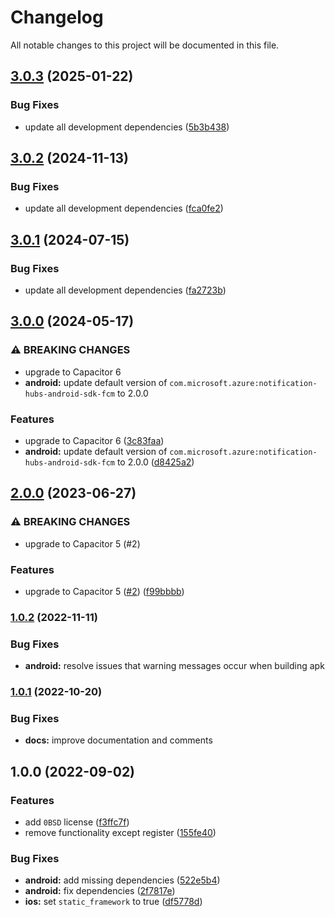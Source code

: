 # Changelog

All notable changes to this project will be documented in this file.

## [3.0.3](https://github.com/jonz94/capacitor-azure-notification-hubs/compare/v3.0.2...v3.0.3) (2025-01-22)

### Bug Fixes

- update all development dependencies ([5b3b438](https://github.com/jonz94/capacitor-azure-notification-hubs/commit/5b3b4385cd9d6c732093228eae6b5de475197f08))

## [3.0.2](https://github.com/jonz94/capacitor-azure-notification-hubs/compare/v3.0.1...v3.0.2) (2024-11-13)

### Bug Fixes

- update all development dependencies ([fca0fe2](https://github.com/jonz94/capacitor-azure-notification-hubs/commit/fca0fe2519692dcd498a0c95b3553358596d001b))

## [3.0.1](https://github.com/jonz94/capacitor-azure-notification-hubs/compare/v3.0.0...v3.0.1) (2024-07-15)

### Bug Fixes

- update all development dependencies ([fa2723b](https://github.com/jonz94/capacitor-azure-notification-hubs/commit/fa2723bd92c8cc0a7364c6d198b48e6809621ed7))

## [3.0.0](https://github.com/jonz94/capacitor-azure-notification-hubs/compare/v2.0.0...v3.0.0) (2024-05-17)

### ⚠ BREAKING CHANGES

- upgrade to Capacitor 6
- **android:** update default version of `com.microsoft.azure:notification-hubs-android-sdk-fcm` to 2.0.0

### Features

- upgrade to Capacitor 6 ([3c83faa](https://github.com/jonz94/capacitor-azure-notification-hubs/commit/3c83faaf7c176fd561a79a443aea15992a84b914))
- **android:** update default version of `com.microsoft.azure:notification-hubs-android-sdk-fcm` to 2.0.0 ([d8425a2](https://github.com/jonz94/capacitor-azure-notification-hubs/commit/d8425a2c4aedd684871e1a439a2fd5cea65b28ab))

## [2.0.0](https://github.com/jonz94/capacitor-azure-notification-hubs/compare/v1.0.2...v2.0.0) (2023-06-27)

### ⚠ BREAKING CHANGES

- upgrade to Capacitor 5 (#2)

### Features

- upgrade to Capacitor 5 ([#2](https://github.com/jonz94/capacitor-azure-notification-hubs/issues/2)) ([f99bbbb](https://github.com/jonz94/capacitor-azure-notification-hubs/commit/f99bbbbfb52d6151eb212005ed340e16d99cebdc))

### [1.0.2](https://github.com/jonz94/capacitor-azure-notification-hubs/compare/v1.0.1...v1.0.2) (2022-11-11)

### Bug Fixes

- **android:** resolve issues that warning messages occur when building apk

### [1.0.1](https://github.com/jonz94/capacitor-azure-notification-hubs/compare/v1.0.0...v1.0.1) (2022-10-20)

### Bug Fixes

- **docs:** improve documentation and comments

## 1.0.0 (2022-09-02)

### Features

- add `0BSD` license ([f3ffc7f](https://github.com/jonz94/capacitor-azure-notification-hubs/commit/f3ffc7f68dac0d17458b695fdb111ffe6c6c88b3))
- remove functionality except register ([155fe40](https://github.com/jonz94/capacitor-azure-notification-hubs/commit/155fe400baae5936366eaa53eb87e36209c9da99))

### Bug Fixes

- **android:** add missing dependencies ([522e5b4](https://github.com/jonz94/capacitor-azure-notification-hubs/commit/522e5b4541dc9f4dd3acdb378ca189a250900af3))
- **android:** fix dependencies ([2f7817e](https://github.com/jonz94/capacitor-azure-notification-hubs/commit/2f7817ed50dabfbbb747e698e036ac7019b842d1))
- **ios:** set `static_framework` to true ([df5778d](https://github.com/jonz94/capacitor-azure-notification-hubs/commit/df5778d73fc356b6c280f1720e316285bb64604b))

